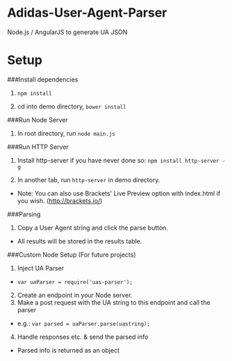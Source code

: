 # Adidas-User-Agent-Parser
Node.js / AngularJS to generate UA JSON
# Setup

###Install dependencies
1) `npm install`

2) cd into demo directory, `bower install`


###Run Node Server
1) In root directory, run `node main.js`

###Run HTTP Server
1) Install http-server if you have never done so:
`npm install http-server -g`

2) In another tab, run `http-server` in demo directory. 
* Note: You can also use Brackets' Live Preview option with index.html if you wish. (http://brackets.io/)

###Parsing
1) Copy a User Agent string and click the parse button.
* All results will be stored in the results table. 

###Custom Node Setup (For future projects)
1) Inject UA Parser
* `var uaParser = require('uas-parser');`
2) Create an endpoint in your Node server.
3) Make a post request with the UA string to this endpoint and call the parser
* e.g.: `var parsed = uaParser.parse(uastring);`
4) Handle responses etc. & send the parsed info
* Parsed info is returned as an object
